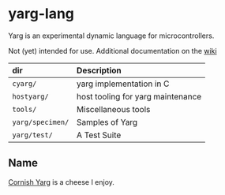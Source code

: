 # yarg-lang

Yarg is an experimental dynamic language for microcontrollers.

Not (yet) intended for use. Additional documentation on the [wiki][wiki]

[wiki]: https://github.com/jhmcaleely/yarg-lang/wiki

| dir | Description |
| :--- | :--- |
| `cyarg/` | yarg implementation in C |
| `hostyarg/` | host tooling for yarg maintenance |
| `tools/` | Miscellaneous tools |
| `yarg/specimen/` | Samples of Yarg |
| `yarg/test/` | A Test Suite |

## Name

[Cornish Yarg](https://en.wikipedia.org/wiki/Cornish_Yarg) is a cheese I enjoy.
